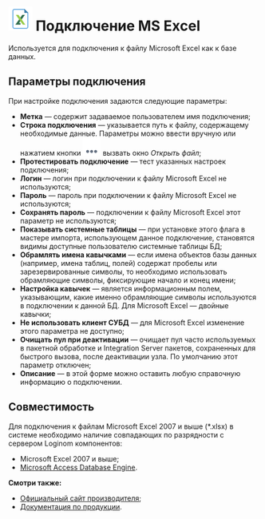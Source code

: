 # ![](../../../images/icons/vendors/excelodbcunidacdbconnection.svg) Подключение MS Excel

Используется для подключения к файлу Microsoft Excel как к базе данных.

## Параметры подключения

При настройке подключения задаются следующие параметры:

* **Метка** — содержит задаваемое пользователем имя подключения;
* **Строка подключения** — указывается путь к файлу, содержащему необходимые данные. Параметры можно ввести вручную или нажатием кнопки ![](../../../media/app/icons/toolbar-18/browse.svg) вызвать окно *Открыть файл*;
* **Протестировать подключение** — тест указанных настроек подключения;
* **Логин** — логин при подключении к файлу Microsoft Excel не используются;
* **Пароль** — пароль при подключении к файлу Microsoft Excel не используются;
* **Сохранять пароль** — подключении к файлу Microsoft Excel этот параметр не используются;
* **Показывать системные таблицы** — при установке этого флага в мастере импорта, использующем данное подключение, становятся видимы доступные пользователю системные таблицы БД;
* **Обрамлять имена кавычками** — если имена объектов базы данных (например, имена таблиц, полей) содержат пробелы или зарезервированные символы, то необходимо использовать обрамляющие символы, фиксирующие начало и конец имени;
* **Настройка кавычек** — является информационным полем, указывающим, какие именно обрамляющие символы используются в подключении к данной БД. Для Microsoft Excel — двойные кавычки;
* **Не использовать клиент СУБД** —  для Microsoft Excel изменение этого параметра не доступно;
* **Очищать пул при деактивации** — очищает пул часто используемых в пакетной обработке и Integration Server пакетов, сохраненных для быстрого вызова, после деактивации узла. По умолчанию этот параметр отключен;
* **Описание** — в этой форме можно оставить любую справочную информацию о подключении.

## Совместимость

Для подключения к файлам Microsoft Excel 2007 и выше  (*.xlsx) в системе необходимо наличие совпадающих по разрядности с сервером Loginom компонентов:
* Microsoft Excel 2007 и выше; 
* [Microsoft Access Database Engine](https://www.microsoft.com/en-us/download/details.aspx?id=13255).

**Смотри также:**

* [Официальный сайт производителя](https://www.microsoft.com/ru-ru);
* [Документация по продукции](https://docs.microsoft.com/ru-ru/).

